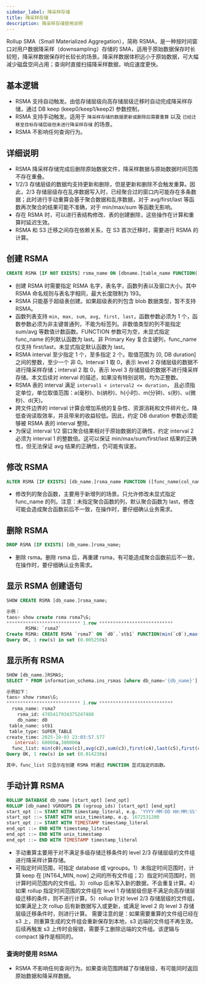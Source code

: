```yaml
---
sidebar_label: 降采样存储
title: 降采样存储
description: 降采样存储使用说明
---
```


Rollup SMA（Small Materialized Aggregation），简称 RSMA，是一种按时间窗口对用户数据降采样（downsampling）存储的 SMA，适用于原始数据保存时长较短，降采样数据保存时长较长的场景。降采样数据体积远小于原始数据，可大幅减少磁盘空间占用；查询时直接扫描降采样数据，响应速度更快。

## 基本逻辑

- RSMA 支持自动触发。由低存储层级向高存储层级迁移时自动完成降采样存储，通过 DB keep (keep0/keep1/keep2) 参数控制，
- RSMA 支持手动触发。适用于 `降采样存储的数据更新或删除后需要重算` 以及 `已经迁移至目标存储层级但未进行降采样存储` 的场景。
- RSMA 不影响任何查询行为。

## 详细说明

- RSMA 降采样存储完成后删除原始数据文件，降采样数据与原始数据时间范围不存在重叠。
- 1/2/3 存储层级的数据均支持更新和删除，但是更新和删除不会触发重算。因此，2/3 存储层级存在乱序数据写入时，已经聚合过的窗口内可能存在多条数据；此时进行手动重算会基于聚合数据和乱序数据，对于 avg/first/last 等函数再次聚合的结果可能不准确，对于 min/max/sum 等函数无影响。
- 存在 RSMA 时，可以进行表结构修改、表的创建删除，这些操作在计算和重算时延迟生效。
- RSMA 和 S3 迁移之间存在依赖关系，在 S3 首次迁移时，需要进行 RSMA 的计算。

## 创建 RSMA

```sql
CREATE RSMA [IF NOT EXISTS] rsma_name ON [dbname.]table_name FUNCTION([func_name(col_name)[,...]]) INTERVAL(interval1[,interval2]; 
```

- 创建 RSMA 时需要指定 RSMA 名字，表名字，函数列表以及窗口大小。其中 RSMA 命名规则与表名字相同，最大长度限制为 193。
- RSMA 只能基于超级表创建。如果超级表的列包含 blob 数据类型，暂不支持 RSMA。
- 函数列表支持 `min, max, sum, avg, first, last`，函数参数必须为 1 个，函数参数必须为非主键普通列，不能为标签列。非数值类型的列不能指定 sum/avg 等数值计数函数。FUNCTION 参数可为空，未显式指定 func_name 的列默认函数为 last。非 Primary Key 复合主键列，func_name 仅支持 first/last，未显式指定默认函数为 last。
- RSMA interval 至少指定 1 个，至多指定 2 个。取值范围为 [0, DB duration] 之间的整数，至少一个 非 0。Interval 1 取 0，表示 level 2 存储层级的数据不进行降采样存储；interval 2  取 0，表示 level 3 存储层级的数据不进行降采样存储。本文后续对 interval 的描述，如果没有特别说明，均为正整数。
- RSMA 表的 interval 满足 `interval1 < interval2 <= duration`， 且必须指定单位，单位取值范围：a(毫秒)、b(纳秒)、h(小时)、m(分钟)、s(秒)、u(微秒)、d(天)。
- 跨文件边界的 interval 计算会增加系统的复杂性、资源消耗和文件碎片化，降低查询读取效率，并且带来的收益较低。因此，约定 DB duration 参数必须能够被 RSMA 表的 interval 整除。
- 为保证 interval 1/2 窗口聚合结果相对于原始数据的正确性，约定 interval 2 必须为 interval 1 的整数倍。这可以保证 min/max/sum/first/last 结果的正确性，但无法保证 avg 结果的正确性，仍可能有误差。

## 修改 RSMA

```sql
ALTER RSMA [IF EXISTS] [db_name.]rsma_name FUNCTION ([func_name(col_name)[,...]]);
```

- 修改列的聚合函数，主要用于新增列的场景。只允许修改未显式指定 func_name 的列。注意：未指定聚合函数的列，默认聚合函数为 last，修改可能会造成聚合函数前后不一致，在操作时，要仔细确认业务需求。

## 删除 RSMA

```sql
DROP RSMA [IF EXISTS] [db_name.]rsma_name;
```

- 删除 rsma。删除 rsma 后，再重建 rsma，有可能造成聚合函数前后不一致，在操作时，要仔细确认业务需求。

## 显示 RSMA 创建语句

```sql
SHOW CREATE RSMA [db_name.]rsma_name;

示例：
taos> show create rsma rsma7\G;
*************************** 1.row ***************************
       RSMA: `rsma7`
Create RSMA: CREATE RSMA `rsma7` ON `d0`.`stb1` FUNCTION(min(`c0`),max(`c1`),avg(`c2`),sum(`c3`),first(`c4`),last(`c5`),first(`c6`)) INTERVAL(60000a,300000a)
Query OK, 1 row(s) in set (0.005250s)
```

## 显示所有 RSMA

```sql
SHOW [db_name.]RSMAS;
SELECT * FROM information_schema.ins_rsmas [where db_name='{db_name}'];

示例如下：
taos> show rsmas\G;
*************************** 1.row ***************************
  rsma_name: rsma7
    rsma_id: 4785417934375247480
    db_name: d0
 table_name: stb1
 table_type: SUPER_TABLE
create_time: 2025-10-03 23:03:57.577
   interval: 60000a,300000a
  func_list: min(c0),max(c1),avg(c2),sum(c3),first(c4),last(c5),first(c6)
Query OK, 1 row(s) in set (0.014238s)

其中，func_list 只显示在创建 RSMA 时通过 FUNCTION 显式指定的函数。
```

## 手动计算 RSMA

```sql
ROLLUP DATABASE db_name [start_opt] [end_opt]
ROLLUP [db_name] VGROUPS IN (vgroup_ids) [start_opt] [end_opt]
start_opt ::= START WITH timestamp_literal, e.g. 'YYYY-MM-DD HH:MM:SS'
start_opt ::= START WITH unix_timestamp, e.g. 1672531200
start_opt ::= START WITH TIMESTAMP timestamp_literal
end_opt ::= END WITH timestamp_literal
end_opt ::= END WITH unix_timestamp
end_opt ::= END WITH TIMESTAMP timestamp_literal
```

- 手动重算主要用于对不满足多级存储迁移条件的 level 2/3 存储层级的文件组进行降采样计算存储。
- 可指定时间范围，可指定 database 或 vgroups。1）未指定时间范围时，计算 keep 在 [INT64_MIN, now] 之间的所有文件组；2）指定时间范围时，则计算时间范围内的文件组。3）rollup 后未写入新的数据，不会重复计算。4）如果 rollup 指定时间范围的文件组在 level 1 存储层级但是不满足向高存储层级迁移的条件，则不进行计算。5）rollup 针对 level 2/3 存储层级的文件组，如果满足上次 rollup 后有新数据写入或更新，或满足 level 2 向 level 3 存储层级迁移条件时，则进行计算。
需要注意的是：如果需要重算的文件组已经在 s3 上，则重算生成的文件组会重新保存到本地，s3 远端的文件组不再生效。后续再触发 s3 上传时会报错，需要手工删除远端的文件组。该逻辑与 compact 操作是相同的。

### 查询时使用 RSMA

- RSMA 不影响任何查询行为。如果查询范围跨越了存储层级，有可能同时返回原始数据和降采样数据。
